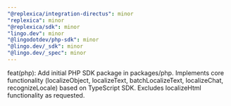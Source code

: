 ```yaml
---
"@replexica/integration-directus": minor
"replexica": minor
"@replexica/sdk": minor
"lingo.dev": minor
"@lingodotdev/php-sdk": minor
"@lingo.dev/_sdk": minor
"@lingo.dev/_spec": minor
---
```


feat(php): Add initial PHP SDK package in packages/php. Implements core functionality (localizeObject, localizeText, batchLocalizeText, localizeChat, recognizeLocale) based on TypeScript SDK. Excludes localizeHtml functionality as requested.
